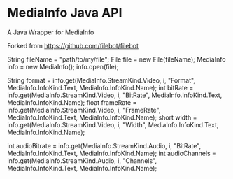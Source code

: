 # MediaInfo Java API
A Java Wrapper for MediaInfo

Forked from https://github.com/filebot/filebot

String fileName   = "path/to/my/file";
File file         = new File(fileName);
MediaInfo info    = new MediaInfo();
info.open(file);

String format     = info.get(MediaInfo.StreamKind.Video, i, "Format", 
                        MediaInfo.InfoKind.Text, MediaInfo.InfoKind.Name);
int bitRate       = info.get(MediaInfo.StreamKind.Video, i, "BitRate", 
                        MediaInfo.InfoKind.Text, MediaInfo.InfoKind.Name);
float frameRate   = info.get(MediaInfo.StreamKind.Video, i, "FrameRate", 
                        MediaInfo.InfoKind.Text, MediaInfo.InfoKind.Name);
short width       = info.get(MediaInfo.StreamKind.Video, i, "Width", 
                        MediaInfo.InfoKind.Text, MediaInfo.InfoKind.Name);

int audioBitrate  = info.get(MediaInfo.StreamKind.Audio, i, "BitRate", 
                        MediaInfo.InfoKind.Text, MediaInfo.InfoKind.Name);
int audioChannels = info.get(MediaInfo.StreamKind.Audio, i, "Channels", 
                        MediaInfo.InfoKind.Text, MediaInfo.InfoKind.Name);